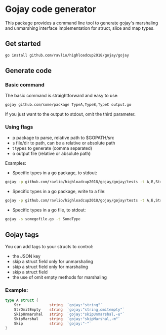 # Gojay code generator

This package provides a command line tool to generate gojay's marshaling and unmarshing interface implementation for struct, slice and map types. 

## Get started

```sh
go install github.com/ravlio/highloadcup2018/gojay/gojay
```

## Generate code 

### Basic command

The basic command is straightforward and easy to use:
```sh
gojay github.com/some/package TypeA,TypeB,TypeC output.go 
```
If you just want to the output to stdout, omit the third parameter. 

### Using flags

- p package to parse, relative path to $GOPATH/src
- s file/dir to path, can be a relative or absolute path
- t types to generate (comma separated)
- o output file (relative or absolute path)

Examples: 
- Specific types in a go package, to stdout:
```sh
gojay -p github.com/ravlio/highloadcup2018/gojay/gojay/tests -t A,B,StrSlice 
```

- Specific types in a go package, write to a file:
```sh
gojay -p github.com/ravlio/highloadcup2018/gojay/gojay/tests -t A,B,StrSlice -o output.go
```

- Specific types in a go file, to stdout: 
```sh
gojay -s somegofile.go -t SomeType
```


## Gojay tags

You can add tags to your structs to control:
- the JSON key
- skip a struct field only for unmarshaling
- skip a struct field only for marshaling
- skip a struct field
- the use of omit empty methods for marshaling

### Example: 
```go
type A struct {
    Str             string  `gojay:"string"`
    StrOmitEmpty    string  `gojay:"string,omitempty"`
    SkipUnmarshal   string  `gojay:"skipUnmarshal,-u"`
    SkipMarshal     string  `gojay:"skipMarshal,-m"`
    Skip            string  `gojay:"-"`
}
```
